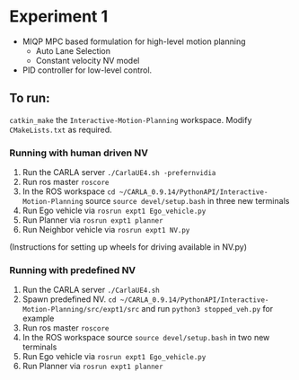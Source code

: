 # Experiment 1 
- MIQP MPC based formulation for high-level motion planning
  - Auto Lane Selection
  - Constant velocity NV model
- PID controller for low-level control.

## To run:
`catkin_make` the `Interactive-Motion-Planning` workspace. Modify `CMakeLists.txt` as required.

### Running with human driven NV
1. Run the CARLA server `./CarlaUE4.sh -prefernvidia`
2. Run ros master `roscore`
3. In the ROS workspace `cd ~/CARLA_0.9.14/PythonAPI/Interactive-Motion-Planning` source `source devel/setup.bash` in three new terminals
4. Run Ego vehicle via `rosrun expt1 Ego_vehicle.py`
5. Run Planner via `rosrun expt1 planner`
6. Run Neighbor vehicle via `rosrun expt1 NV.py`

(Instructions for setting up wheels for driving available in NV.py)

### Running with predefined NV
1. Run the CARLA server `./CarlaUE4.sh`
2. Spawn predefined NV. `cd ~/CARLA_0.9.14/PythonAPI/Interactive-Motion-Planning/src/expt1/src` and run `python3 stopped_veh.py` for example
3. Run ros master `roscore`
4. In the ROS workspace source `source devel/setup.bash` in two new terminals
5. Run Ego vehicle via `rosrun expt1 Ego_vehicle.py`
6. Run Planner via `rosrun expt1 planner`
